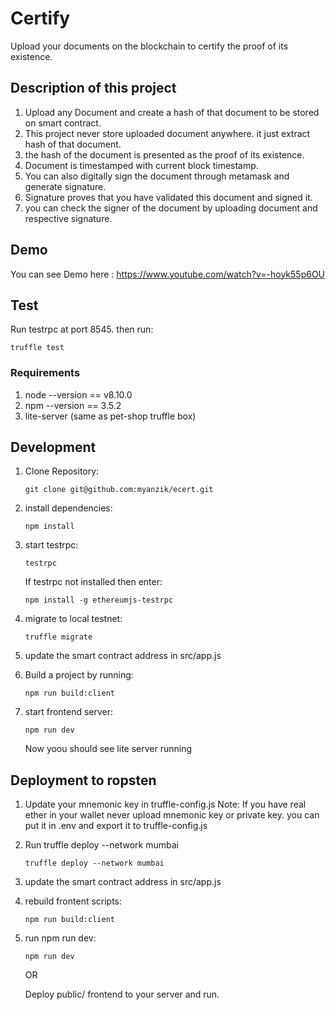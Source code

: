 # Certify

Upload your documents on the blockchain to certify the proof of its existence.

## Description of this project

1. Upload any Document and create a hash of that document to be stored on smart contract.
2. This project never store uploaded document anywhere. it just extract hash of that document.
3. the hash of the document is presented as the proof of its existence.
4. Document is timestamped with current block timestamp.
5. You can also digitally sign the document through metamask and generate signature.
6. Signature proves that you have validated this document and signed it.
7. you can check the signer of the document by uploading document and respective signature.

## Demo

You can see Demo here : https://www.youtube.com/watch?v=-hoyk55p6OU

## Test

Run testrpc at port 8545. then run:

```
truffle test
```

### Requirements

1. node --version == v8.10.0
2. npm --version == 3.5.2
3. lite-server (same as pet-shop truffle box)

## Development

1. Clone Repository:

   ```
   git clone git@github.com:myanzik/ecert.git
   ```

2. install dependencies:

   ```
   npm install
   ```

3. start testrpc:

   ```
   testrpc
   ```

   If testrpc not installed then enter:

   ```
   npm install -g ethereumjs-testrpc
   ```

4. migrate to local testnet:
   ```
   truffle migrate
   ```
5. update the smart contract address in src/app.js

6. Build a project by running:

   ```
   npm run build:client
   ```

7. start frontend server:
   ```
   npm run dev
   ```
   Now yoou should see lite server running

## Deployment to ropsten

1. Update your mnemonic key in truffle-config.js
   Note: If you have real ether in your wallet never upload mnemonic key or private key.
   you can put it in .env and export it to truffle-config.js

2. Run truffle deploy --network mumbai

   ```
   truffle deploy --network mumbai
   ```

3. update the smart contract address in src/app.js

4. rebuild frontent scripts:

   ```
   npm run build:client
   ```

5. run npm run dev:

   ```
   npm run dev
   ```

   OR

   Deploy public/ frontend to your server and run.
